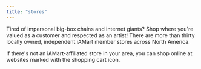 ```yaml
---
title: "stores"
---
```


Tired of impersonal big-box chains and internet giants? Shop where you're valued as a customer and respected as an artist! There are more than thirty locally owned, independent iAMart member stores across North America.

If there's not an iAMart-affiliated store in your area, you can shop online at websites marked with the  shopping cart icon.